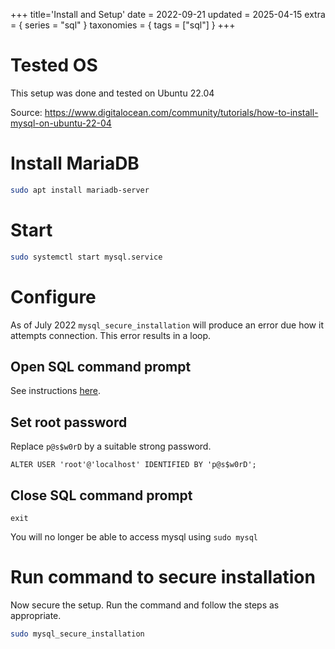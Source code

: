 +++
title='Install and Setup'
date = 2022-09-21
updated = 2025-04-15
extra = { series = "sql" }
taxonomies = { tags = ["sql"] }
+++

# Tested OS

This setup was done and tested on Ubuntu 22.04

Source: <https://www.digitalocean.com/community/tutorials/how-to-install-mysql-on-ubuntu-22-04>

# Install MariaDB

```sh
sudo apt install mariadb-server
```

# Start

```sh
sudo systemctl start mysql.service
```

# Configure

As of July 2022 `mysql_secure_installation` will produce an error due how it
attempts connection. This error results in a loop.

## Open SQL command prompt

See instructions [here](@/sql/misc.md#without-password).

## Set root password

Replace `p@s$w0rD` by a suitable strong password.

```
ALTER USER 'root'@'localhost' IDENTIFIED BY 'p@s$w0rD';
```

## Close SQL command prompt

```
exit
```

You will no longer be able to access mysql using `sudo mysql`

# Run command to secure installation

Now secure the setup.
Run the command and follow the steps as appropriate.

```sh
sudo mysql_secure_installation
```
